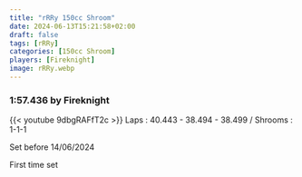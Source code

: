 ```yaml
---
title: "rRRy 150cc Shroom"
date: 2024-06-13T15:21:58+02:00
draft: false
tags: [rRRy]
categories: [150cc Shroom]
players: [Fireknight]
image: rRRy.webp
---
```

### 1:57.436 by Fireknight

{{< youtube 9dbgRAFfT2c >}}
Laps : 40.443 - 38.494 - 38.499 /
Shrooms : 1-1-1

Set before 14/06/2024

First time set